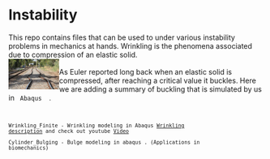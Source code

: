 # Instability
This repo contains files that can be used to under various instability problems in mechanics at hands. Wrinkling is the phenomena associated due to compression of an elastic solid. <br />
<img src="https://github.com/metaconsultants/Instability/blob/main/Buckling.PNG" width=100 align=left> <br />
As Euler reported long back when an elastic solid is compressed, after reaching a critical value it buckles. Here we are adding a summary of buckling that is simulated by us in <code> Abaqus <code/> .  

Wrinkling_Finite - Wrinkling modeling in Abaqus [Wrinkling description](https://github.com/metaconsultants/Instability/wiki/Wrinkling) and check out youtube [Video](https://www.youtube.com/watch?v=NS9HBB6fpzU) <br /> 
Cylinder_Bulging - Bulge modeling in abaqus . (Applications in biomechanics) <br />

